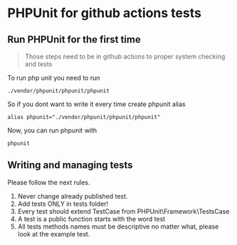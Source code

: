 # PHPUnit for github actions tests

## Run PHPUnit for the first time
> Those steps need to be in github actions to proper system checking and tests

To run php unit you need to run
```shell
./vendor/phpunit/phpunit/phpunit
```
So if you dont want to write it every time create phpunit alias
```shell
alias phpunit="./vendor/phpunit/phpunit/phpunit"
```
Now, you can run phpunit with 
```shell
phpunit
```

## Writing and managing tests
Please follow the next rules.
1. Never change already published test.
2. Add tests ONLY in tests folder!
3. Every test should extend TestCase from PHPUnit\Framework\TestsCase
4. A test is a public function starts with the word test
5. All tests methods names must be descriptive no matter what, please look at the example test.